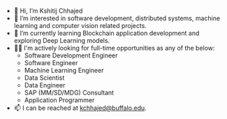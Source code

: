 - 👋 Hi, I’m Kshitij Chhajed
- 👀 I’m interested in software development, distributed systems, machine learning and computer vision related projects.
- 🌱 I’m currently learning Blockchain application development and exploring Deep Learning models.
- 👨‍💼 I'm actively looking for full-time opportunities as any of the below:
    + Software Development Engineer
    + Software Engineer
    + Machine Learning Engineer
    + Data Scientist
    + Data Engineer
    + SAP (MM/SD/MDG) Consultant
    + Application Programmer
- 📫 I can be reached at kchhajed@buffalo.edu.

<!---
kschhajed/kschhajed is a ✨ special ✨ repository because its `README.md` (this file) appears on your GitHub profile.
You can click the Preview link to take a look at your changes.
--->
